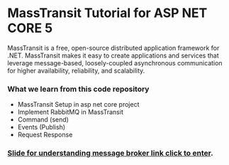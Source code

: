 # MassTransit Tutorial for ASP NET CORE 5

MassTransit is a free, open-source distributed application framework for .NET. MassTransit makes it easy to create applications and services that leverage message-based, loosely-coupled asynchronous communication for higher availability, reliability, and scalability.

### What we learn from this code repository

- MassTransit Setup in asp net core project
- Implement RabbitMQ in MassTransit
- Command (send) 
- Events (Publish)
- Request Response

### [Slide for understanding message broker link click to enter](https://docs.google.com/presentation/d/1xioyPf6JcAWMqEw56-rdwqsmbgy_Cc9P9Q07Y4vrf5E/edit?usp=sharing ).

